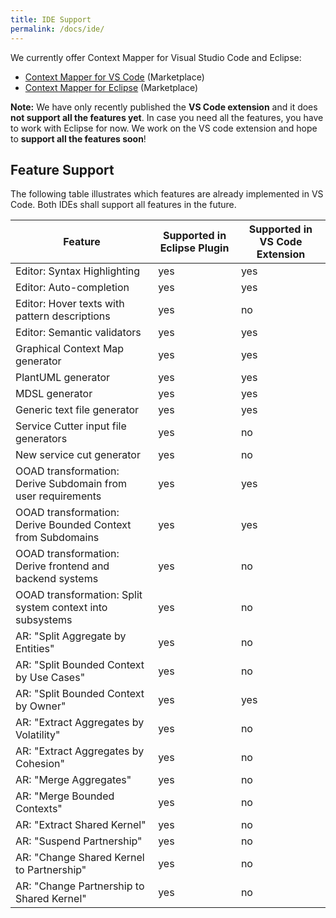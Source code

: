 ```yaml
---
title: IDE Support
permalink: /docs/ide/
---
```


We currently offer Context Mapper for Visual Studio Code and Eclipse:

 * [Context Mapper for VS Code](https://marketplace.visualstudio.com/items?itemName=contextmapper.context-mapper-vscode-extension) (Marketplace)
 * [Context Mapper for Eclipse](https://marketplace.eclipse.org/content/context-mapper) (Marketplace)

<div class="alert alert-custom"><strong>Note:</strong> We have only recently published the <strong>VS Code extension</strong> and it does <strong>not support all the features yet</strong>. In case you need all the features, you have to work with Eclipse for now. We work on the VS code extension and hope to <strong>support all the features soon</strong>!
</div>

## Feature Support
The following table illustrates which features are already implemented in VS Code. Both IDEs shall support all features in the future.

| Feature                                                      | Supported in Eclipse Plugin | Supported in VS Code Extension |
|--------------------------------------------------------------|-----------------------------|--------------------------------|
| Editor: Syntax Highlighting                                  | yes                         | yes                            |
| Editor: Auto-completion                                      | yes                         | yes                            |
| Editor: Hover texts with pattern descriptions                | yes                         | no                             |
| Editor: Semantic validators                                  | yes                         | yes                            |
| Graphical Context Map generator                              | yes                         | yes                            |
| PlantUML generator                                           | yes                         | yes                            |
| MDSL generator                                               | yes                         | yes                            |
| Generic text file generator                                  | yes                         | yes                            |
| Service Cutter input file generators                         | yes                         | no                             |
| New service cut generator                                    | yes                         | no                             |
| OOAD transformation: Derive Subdomain from user requirements | yes                         | yes                            |
| OOAD transformation: Derive Bounded Context from Subdomains  | yes                         | yes                            |
| OOAD transformation: Derive frontend and backend systems     | yes                         | no                             |
| OOAD transformation: Split system context into subsystems    | yes                         | no                             |
| AR: "Split Aggregate by Entities"                            | yes                         | no                             |
| AR: "Split Bounded Context by Use Cases"                     | yes                         | no                             |
| AR: "Split Bounded Context by Owner"                         | yes                         | yes                            |
| AR: "Extract Aggregates by Volatility"                       | yes                         | no                             |
| AR: "Extract Aggregates by Cohesion"                         | yes                         | no                             |
| AR: "Merge Aggregates"                                       | yes                         | no                             |
| AR: "Merge Bounded Contexts"                                 | yes                         | no                             |
| AR: "Extract Shared Kernel"                                  | yes                         | no                             |
| AR: "Suspend Partnership"                                    | yes                         | no                             |
| AR: "Change Shared Kernel to Partnership"                    | yes                         | no                             |
| AR: "Change Partnership to Shared Kernel"                    | yes                         | no                             |
